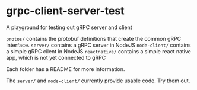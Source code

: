 # grpc-client-server-test
A playground for testing out gRPC server and client

`protos/` contains the protobuf definitions that create the common gRPC interface.
`server/` contains a gRPC server in NodeJS
`node-client/` contains a simple gRPC cilent in NodeJS
`reactnative/` contains a simple react native app, which is not yet connected to gRPC

Each folder has a README for more information.

The `server/` and `node-client/` currently provide usable code. Try them out.